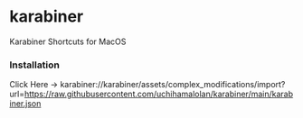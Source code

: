 # karabiner
Karabiner Shortcuts for MacOS

### Installation
Click Here -> karabiner://karabiner/assets/complex_modifications/import?url=https://raw.githubusercontent.com/uchihamalolan/karabiner/main/karabiner.json

